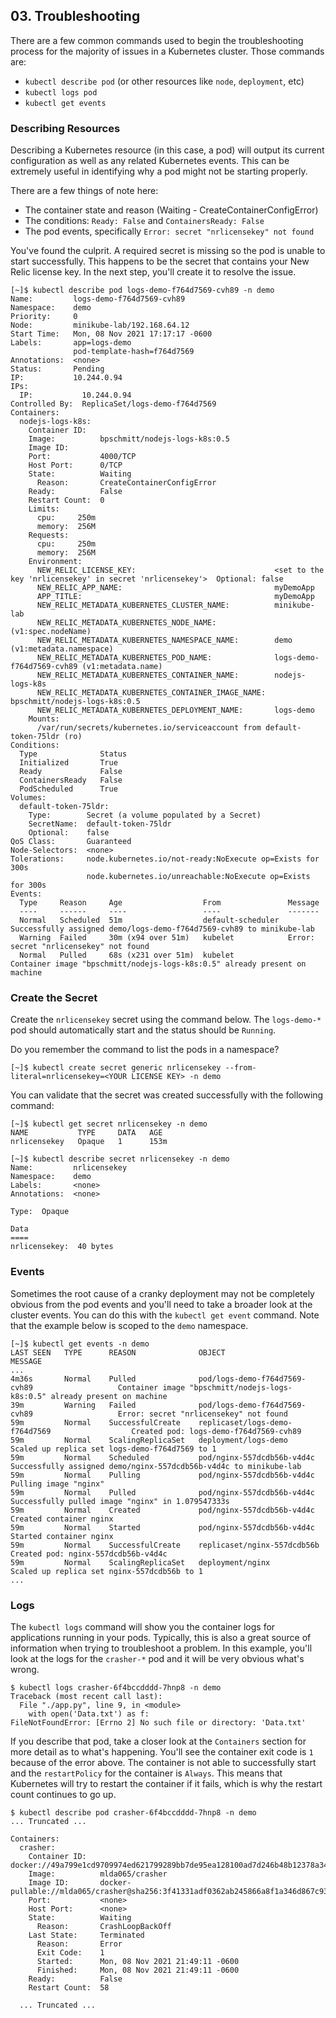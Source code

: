 ## 03. Troubleshooting

There are a few common commands used to begin the troubleshooting process for the majority of issues in a Kubernetes cluster.  Those commands are:

* `kubectl describe pod` (or other resources like `node`, `deployment`, etc)
* `kubectl logs pod`
* `kubectl get events`

### Describing Resources

Describing a Kubernetes resource (in this case, a pod) will output its current configuration as well as any related Kubernetes events.  This can be extremely useful in identifying why a pod might not be starting properly.

There are a few things of note here:

* The container state and reason (Waiting - CreateContainerConfigError)
* The conditions: `Ready: False` and `ContainersReady: False`
* The pod events, specifically `Error: secret "nrlicensekey" not found`

You've found the culprit.  A required secret is missing so the pod is unable to start successfully.  This happens to be the secret that contains your New Relic license key.  In the next step, you'll create it to resolve the issue.

```
[~]$ kubectl describe pod logs-demo-f764d7569-cvh89 -n demo
Name:         logs-demo-f764d7569-cvh89
Namespace:    demo
Priority:     0
Node:         minikube-lab/192.168.64.12
Start Time:   Mon, 08 Nov 2021 17:17:17 -0600
Labels:       app=logs-demo
              pod-template-hash=f764d7569
Annotations:  <none>
Status:       Pending
IP:           10.244.0.94
IPs:
  IP:           10.244.0.94
Controlled By:  ReplicaSet/logs-demo-f764d7569
Containers:
  nodejs-logs-k8s:
    Container ID:
    Image:          bpschmitt/nodejs-logs-k8s:0.5
    Image ID:
    Port:           4000/TCP
    Host Port:      0/TCP
    State:          Waiting
      Reason:       CreateContainerConfigError
    Ready:          False
    Restart Count:  0
    Limits:
      cpu:     250m
      memory:  256M
    Requests:
      cpu:     250m
      memory:  256M
    Environment:
      NEW_RELIC_LICENSE_KEY:                               <set to the key 'nrlicensekey' in secret 'nrlicensekey'>  Optional: false
      NEW_RELIC_APP_NAME:                                  myDemoApp
      APP_TITLE:                                           myDemoApp
      NEW_RELIC_METADATA_KUBERNETES_CLUSTER_NAME:          minikube-lab
      NEW_RELIC_METADATA_KUBERNETES_NODE_NAME:              (v1:spec.nodeName)
      NEW_RELIC_METADATA_KUBERNETES_NAMESPACE_NAME:        demo (v1:metadata.namespace)
      NEW_RELIC_METADATA_KUBERNETES_POD_NAME:              logs-demo-f764d7569-cvh89 (v1:metadata.name)
      NEW_RELIC_METADATA_KUBERNETES_CONTAINER_NAME:        nodejs-logs-k8s
      NEW_RELIC_METADATA_KUBERNETES_CONTAINER_IMAGE_NAME:  bpschmitt/nodejs-logs-k8s:0.5
      NEW_RELIC_METADATA_KUBERNETES_DEPLOYMENT_NAME:       logs-demo
    Mounts:
      /var/run/secrets/kubernetes.io/serviceaccount from default-token-75ldr (ro)
Conditions:
  Type              Status
  Initialized       True
  Ready             False
  ContainersReady   False
  PodScheduled      True
Volumes:
  default-token-75ldr:
    Type:        Secret (a volume populated by a Secret)
    SecretName:  default-token-75ldr
    Optional:    false
QoS Class:       Guaranteed
Node-Selectors:  <none>
Tolerations:     node.kubernetes.io/not-ready:NoExecute op=Exists for 300s
                 node.kubernetes.io/unreachable:NoExecute op=Exists for 300s
Events:
  Type     Reason     Age                  From               Message
  ----     ------     ----                 ----               -------
  Normal   Scheduled  51m                  default-scheduler  Successfully assigned demo/logs-demo-f764d7569-cvh89 to minikube-lab
  Warning  Failed     30m (x94 over 51m)   kubelet            Error: secret "nrlicensekey" not found
  Normal   Pulled     68s (x231 over 51m)  kubelet            Container image "bpschmitt/nodejs-logs-k8s:0.5" already present on machine
```

### Create the Secret

Create the `nrlicensekey` secret using the command below.  The `logs-demo-*` pod should automatically start and the status should be `Running`.

Do you remember the command to list the pods in a namespace?

```
[~]$ kubectl create secret generic nrlicensekey --from-literal=nrlicensekey=<YOUR LICENSE KEY> -n demo
```

You can validate that the secret was created successfully with the following command:
```
[~]$ kubectl get secret nrlicensekey -n demo
NAME           TYPE     DATA   AGE
nrlicensekey   Opaque   1      153m

[~]$ kubectl describe secret nrlicensekey -n demo
Name:         nrlicensekey
Namespace:    demo
Labels:       <none>
Annotations:  <none>

Type:  Opaque

Data
====
nrlicensekey:  40 bytes
```

### Events

Sometimes the root cause of a cranky deployment may not be completely obvious from the pod events and you'll need to take a broader look at the cluster events.  You can do this with the `kubectl get event` command.  Note that the example below is scoped to the `demo` namespace.
```
[~]$ kubectl get events -n demo
LAST SEEN   TYPE      REASON              OBJECT                                          MESSAGE
...
4m36s       Normal    Pulled              pod/logs-demo-f764d7569-cvh89                   Container image "bpschmitt/nodejs-logs-k8s:0.5" already present on machine
39m         Warning   Failed              pod/logs-demo-f764d7569-cvh89                   Error: secret "nrlicensekey" not found
59m         Normal    SuccessfulCreate    replicaset/logs-demo-f764d7569                  Created pod: logs-demo-f764d7569-cvh89
59m         Normal    ScalingReplicaSet   deployment/logs-demo                            Scaled up replica set logs-demo-f764d7569 to 1
59m         Normal    Scheduled           pod/nginx-557dcdb56b-v4d4c                      Successfully assigned demo/nginx-557dcdb56b-v4d4c to minikube-lab
59m         Normal    Pulling             pod/nginx-557dcdb56b-v4d4c                      Pulling image "nginx"
59m         Normal    Pulled              pod/nginx-557dcdb56b-v4d4c                      Successfully pulled image "nginx" in 1.079547333s
59m         Normal    Created             pod/nginx-557dcdb56b-v4d4c                      Created container nginx
59m         Normal    Started             pod/nginx-557dcdb56b-v4d4c                      Started container nginx
59m         Normal    SuccessfulCreate    replicaset/nginx-557dcdb56b                     Created pod: nginx-557dcdb56b-v4d4c
59m         Normal    ScalingReplicaSet   deployment/nginx                                Scaled up replica set nginx-557dcdb56b to 1
...
```

### Logs

The `kubectl logs` command will show you the container logs for applications running in your pods.  Typically, this is also a great source of information when trying to troubleshoot a problem.  In this example, you'll look at the logs for the `crasher-*` pod and it will be very obvious what's wrong.

```
$ kubectl logs crasher-6f4bccdddd-7hnp8 -n demo
Traceback (most recent call last):
  File "./app.py", line 9, in <module>
    with open('Data.txt') as f:
FileNotFoundError: [Errno 2] No such file or directory: 'Data.txt'
```

If you describe that pod, take a closer look at the `Containers` section for more detail as to what's happening.  You'll see the container exit code is `1` because of the error above.  The container is not able to successfully start and the `restartPolicy` for the container is `Always`.  This means that Kubernetes will try to restart the container if it fails, which is why the restart count continues to go up.

```
$ kubectl describe pod crasher-6f4bccdddd-7hnp8 -n demo
... Truncated ...

Containers:
  crasher:
    Container ID:   docker://49a799e1cd9709974ed621799289bb7de95ea128100ad7d246b48b12378a3450
    Image:          mlda065/crasher
    Image ID:       docker-pullable://mlda065/crasher@sha256:3f41331adf0362ab245866a8f1a346d867c934b63b2733c0c714b3d4183a490d
    Port:           <none>
    Host Port:      <none>
    State:          Waiting
      Reason:       CrashLoopBackOff
    Last State:     Terminated
      Reason:       Error
      Exit Code:    1
      Started:      Mon, 08 Nov 2021 21:49:11 -0600
      Finished:     Mon, 08 Nov 2021 21:49:11 -0600
    Ready:          False
    Restart Count:  58

  ... Truncated ...
  ```
